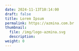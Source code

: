 ```yaml
---
date: 2024-11-13T10:14:00
draft: false
title: Lorem Ipsum
permalink: https://azmina.com.br
thumbnail:
  file: /img/logo-azmina.svg
  description:
weight: 0
---
```


